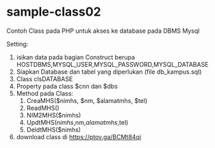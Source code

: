 # sample-class02
Contoh Class pada PHP untuk akses ke database pada DBMS Mysql

Setting:
1. isikan data pada bagian Construct berupa HOSTDBMS,MYSQL_USER,MYSQL_PASSWORD,MYSQL_DATABASE
2. Siapkan Database dan tabel yang diperlukan (file db_kampus.sql)
3. Class clsDATABASE
4. Property pada class $cnn dan $dbs
5. Method pada Class:
    1. CreaMHS($nimhs, $nm, $alamatmhs, $tel)
    2. ReadMHS()
    3. NIM2MHS($nimhs)
    4. UpdtMHS($nimhs,$nm,$alamatmhs,$tel)
    5. DeldtMHS($nimhs)
6. download class di https://ptov.ga/BCMt84qi
